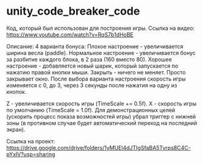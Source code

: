 # unity_code_breaker_code
Код, который был использован для построения игры.
Ссылка на видео: https://www.youtube.com/watch?v=RqS7b1dHoBE

Описание:
4 варианта бонуса:
Плохое настроение - увеличивается ширина весла (paddle).
Нормальное настроение - увеличивается бонус за разбитие каждого блока, в 2 раза (160 вместо 80).
Хорошее настроение - добавляется новый шарик, который запускается по нажатию правой кнопки мыши.
Закрыть - ничего не меняет. Просто закрывает окно.
После выбора варианта настроения скорость игры изменяется с 0, до 3, через 3 секунды после нажатия на одну из кнопок.

Z - увеличивается скорость игры (TimeScale += 0.5f).
X - скорость игры по умолчанию (TimeScale = 1.0f).
Для демонстрационных целей  (ускорить процесс показа возможностей игры) убрал триггер с нижней зоны (в противном случае будет автоматический переход на последний экран).

Ссылка на проект: https://drive.google.com/drive/folders/1yMUEl4dJTIgSfaBA5Tyrps8C4C-pYxIV?usp=sharing
